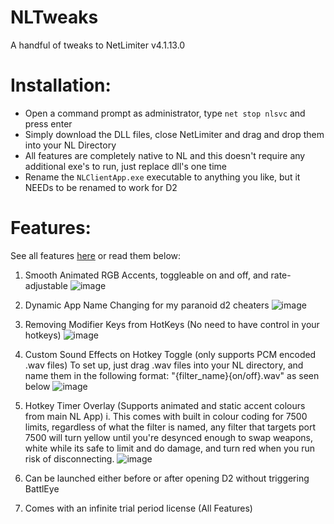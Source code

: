 # NLTweaks
A handful of tweaks to NetLimiter v4.1.13.0

# Installation:
- Open a command prompt as administrator, type `net stop nlsvc` and press enter
- Simply download the DLL files, close NetLimiter and drag and drop them into your NL Directory
- All features are completely native to NL and this doesn't require any additional exe's to run, just replace dll's one time
- Rename the `NLClientApp.exe` executable to anything you like, but it NEEDs to be renamed to work for D2

# Features:
See all features [here](https://www.youtube.com/watch?v=Bl-sOgZr5i4) or read them below:
1. Smooth Animated RGB Accents, toggleable on and off, and rate-adjustable
   ![image](https://github.com/kanye4king/NLTweaks/assets/124884528/6d697b8c-65ff-4f05-bd5d-8f0f22d6b963)

2. Dynamic App Name Changing for my paranoid d2 cheaters
   ![image](https://github.com/kanye4king/NLTweaks/assets/124884528/8adad3dd-2e6a-41a0-9134-fa6363f45c6f)

3. Removing Modifier Keys from HotKeys (No need to have control in your hotkeys)
![image](https://github.com/kanye4king/NLTweaks/assets/124884528/50843c86-5aab-421c-add4-d7bd5fad0f70)

4. Custom Sound Effects on Hotkey Toggle (only supports PCM encoded .wav files)
  To set up, just drag .wav files into your NL directory, and name them in the following format: "{filter_name}{on/off}.wav" as seen below
   ![image](https://github.com/kanye4king/NLTweaks/assets/124884528/8792ea23-60f6-4f14-a09d-74c03a179dcb)

5. Hotkey Timer Overlay (Supports animated and static accent colours from main NL App)
  i. This comes with built in colour coding for 7500 limits, regardless of what the filter is named, any filter that targets port 7500 will turn yellow until you're desynced enough to swap weapons, white while its safe to limit and do damage, and turn red when you run risk of disconnecting.
   ![image](https://github.com/kanye4king/NLTweaks/assets/124884528/c2478c15-998f-4e9e-91c7-e848c34c25fd)
   
6. Can be launched either before or after opening D2 without triggering BattlEye
   
7. Comes with an infinite trial period license (All Features)

